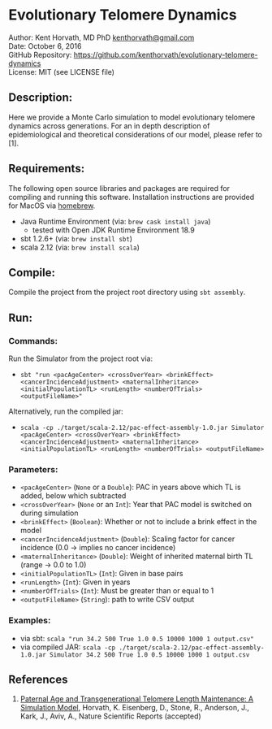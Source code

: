 # Evolutionary Telomere Dynamics
Author: Kent Horvath, MD PhD <kenthorvath@gmail.com>  
Date: October 6, 2016  
GitHub Repository: https://github.com/kenthorvath/evolutionary-telomere-dynamics  
License: MIT (see LICENSE file)  

## Description: 
Here we provide a Monte Carlo simulation to model evolutionary telomere dynamics across generations. For an in depth description of epidemiological and theoretical considerations of our model, please refer to [1].

## Requirements:
The following open source libraries and packages are required for compiling and running this software. Installation instructions are provided for MacOS via [homebrew](https://brew.sh).
  - Java Runtime Environment (via: `brew cask install java`)
    - tested with Open JDK Runtime Environment 18.9
  - sbt 1.2.6+ (via: `brew install sbt`)
  - scala 2.12 (via: `brew install scala`)

## Compile:
Compile the project from the project root directory using `sbt assembly`. 

## Run:
### Commands:
Run the Simulator from the project root via:  
* `sbt "run <pacAgeCenter> <crossOverYear> <brinkEffect> <cancerIncidenceAdjustment> <maternalInheritance> <initialPopulationTL> <runLength> <numberOfTrials> <outputFileName>"`  

Alternatively, run the compiled jar:  
* `scala -cp ./target/scala-2.12/pac-effect-assembly-1.0.jar Simulator <pacAgeCenter> <crossOverYear> <brinkEffect> <cancerIncidenceAdjustment> <maternalInheritance> <initialPopulationTL> <runLength> <numberOfTrials> <outputFileName>`

### Parameters:
  - `<pacAgeCenter>` (`None` or a `Double`): PAC in years above which TL is added, below which subtracted
  - `<crossOverYear>` (`None` or an `Int`): Year that PAC model is switched on during simulation
  - `<brinkEffect>` (`Boolean`): Whether or not to include a brink effect in the model
  - `<cancerIncidenceAdjustment>` (`Double`): Scaling factor for cancer incidence (0.0 -> implies no cancer incidence)
  - `<maternalInheritance>` (`Double`): Weight of inherited maternal birth TL (range -> 0.0 to 1.0)
  - `<initialPopulationTL>` (`Int`): Given in base pairs
  - `<runLength>` (`Int`): Given in years
  - `<numberOfTrials>` (`Int`): Must be greater than or equal to 1
  - `<outputFileName>` (`String`): path to write CSV output

### Examples: 
* via sbt: `scala "run 34.2 500 True 1.0 0.5 10000 1000 1 output.csv"`
* via compiled JAR: `scala -cp ./target/scala-2.12/pac-effect-assembly-1.0.jar Simulator 34.2 500 True 1.0 0.5 10000 1000 1 output.csv`

## References
1. [Paternal Age and Transgenerational Telomere Length Maintenance: A Simulation Model](http://doi.org/10.1038/s41598-018-36923-x), 
    Horvath, K. Eisenberg, D., Stone, R., Anderson, J., Kark, J., Aviv, A., Nature Scientific Reports (accepted)
